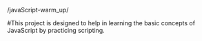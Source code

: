 /javaScript-warm_up/

#This project is designed to help in learning the basic concepts of JavaScript by practicing scripting. 





